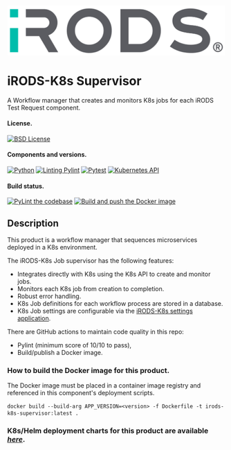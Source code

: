 <!--
BSD 3-Clause All rights reserved.

SPDX-License-Identifier: BSD 3-Clause
-->

[![iRODS](iRODS-Logo.png)](https:/irods.org)

# iRODS-K8s Supervisor
A Workflow manager that creates and monitors K8s jobs for each iRODS Test Request component.

#### License.
[![BSD License](https://img.shields.io/badge/License-BSD-orange.svg)](https://github.com/irods-contrib/iRODS-K8s-Supervisor/blob/master/LICENSE)

#### Components and versions.
[![Python](https://img.shields.io/badge/Python-3.12.2-orange)](https://github.com/python/cpython)
[![Linting Pylint](https://img.shields.io/badge/Pylint-%203.1.0-yellow)](https://github.com/PyCQA/pylint)
[![Pytest](https://img.shields.io/badge/Pytest-%208.1.1-blue)](https://github.com/pytest-dev/pytest)
[![Kubernetes API](https://img.shields.io/badge/Kubernetes%20API-%20v28.1.0-red)](https://kubernetes.io/docs/concepts/overview/kubernetes-api/)

#### Build status.
[![PyLint the codebase](https://github.com/irods-contrib/iRODS-K8s-Supervisor/actions/workflows/pylint.yml/badge.svg)](https://github.com/irods-contrib/iRODS-K8s-Supervisor/actions/workflows/pylint.yml)
[![Build and push the Docker image](https://github.com/irods-contrib/iRODS-K8s-Supervisor/actions/workflows/image-push.yml/badge.svg)](https://github.com/irods-contrib/iRODS-K8s-Supervisor/actions/workflows/image-push.yml)

## Description
This product is a workflow manager that sequences microservices deployed in a K8s environment.

The iRODS-K8s Job supervisor has the following features:
 - Integrates directly with K8s using the K8s API to create and monitor jobs.
 - Monitors each K8s job from creation to completion.
 - Robust error handling.
 - K8s Job definitions for each workflow process are stored in a database.
 - K8s Job settings are configurable via the [iRODS-K8s settings application](https://github.com/irods-contrib/iRODS-K8s-Settings).

There are GitHub actions to maintain code quality in this repo:
 - Pylint (minimum score of 10/10 to pass),
 - Build/publish a Docker image.

### How to build the Docker image for this product.

The Docker image must be placed in a container image registry and referenced in this component's deployment scripts.

```shell
docker build --build-arg APP_VERSION=<version> -f Dockerfile -t irods-k8s-supervisor:latest .
```

### K8s/Helm deployment charts for this product are available *[here](https://github.com/irods/irods_k8s/tree/main/helm/irods-supervisor)*.
